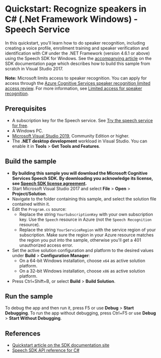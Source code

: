 # Quickstart: Recognize speakers in C# (.Net Framework Windows) - Speech Service

In this quickstart, you'll learn how to do speaker recognition, including creating a voice profile, enrollment training and speaker verification and identification with C# under the .NET Framework (version 4.6.1 or above) using the Speech SDK for Windows.
See the [accompanying article](https://docs.microsoft.com/azure/cognitive-services/speech-service/quickstarts/speech-to-text-from-microphone?tabs=dotnet%2Cx-android%2Clinux%2Candroid%2Cwindowsinstall&pivots=programming-language-csharp) on the SDK documentation page which describes how to build this sample from scratch in Visual Studio 2017.

**Note:** Microsoft limits access to speaker recognition. You can apply for access through the [Azure Cognitive Services speaker recognition limited access review](https://aka.ms/azure-speaker-recognition). For more information, see [Limited access for speaker recognition](https://docs.microsoft.com/legal/cognitive-services/speech-service/speaker-recognition/limited-access-speaker-recognition).

## Prerequisites

* A subscription key for the Speech service. See [Try the speech service for free](https://docs.microsoft.com/azure/cognitive-services/speech-service/get-started).
* A Windows PC.
* [Microsoft Visual Studio 2019](https://www.visualstudio.com/), Community Edition or higher.
* The **.NET desktop development** workload in Visual Studio.
  You can enable it in **Tools** \> **Get Tools and Features**.

## Build the sample

* **By building this sample you will download the Microsoft Cognitive Services Speech SDK. By downloading you acknowledge its license, see [Speech SDK license agreement](https://aka.ms/csspeech/license201809).**
* Start Microsoft Visual Studio 2017 and select **File** \> **Open** \> **Project/Solution**.
* Navigate to the folder containing this sample, and select the solution file contained within it.
* Edit the `Program.cs` source:
  * Replace the string `YourSubscriptionKey` with your own subscription key. Use the `Speech` resource in Azure (not the `Speech Recognition` resource).
  * Replace the string `YourServiceRegion` with the service region of your subscription.
    Make sure the region in your Azure resource matches the region you put into the sample, otherwise you'll get a 401 unauthorized access error.
* Set the active solution configuration and platform to the desired values under **Build** \> **Configuration Manager**:
  * On a 64-bit Windows installation, choose `x64` as active solution platform.
  * On a 32-bit Windows installation, choose `x86` as active solution platform.
* Press Ctrl+Shift+B, or select **Build** \> **Build Solution**.

## Run the sample

To debug the app and then run it, press F5 or use **Debug** \> **Start Debugging**. To run the app without debugging, press Ctrl+F5 or use **Debug** \> **Start Without Debugging**.

## References

* [Quickstart article on the SDK documentation site](https://docs.microsoft.com/azure/cognitive-services/Speech-Service/quickstarts/multi-device-conversation?pivots=programming-language-csharp)
* [Speech SDK API reference for C#](https://aka.ms/csspeech/csharpref)
